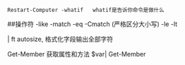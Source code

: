 
```Restart-Computer -whatif   whatif是告诉你命令是做什么```

##操作符
    -like
    -match
    -eq 
    -Cmatch (严格区分大小写)
    -le
    -lt

| ft autosize, 格式化字段输出全部字符

Get-Member 获取属性和方法
$var| Get-Member